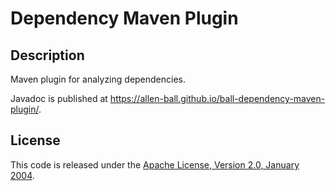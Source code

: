 Dependency Maven Plugin
=======================


Description
-----------

Maven plugin for analyzing dependencies.

Javadoc is published at <https://allen-ball.github.io/ball-dependency-maven-plugin/>.


License
-------

This code is released under the [Apache License, Version 2.0, January 2004].


[Apache License, Version 2.0, January 2004]: https://www.apache.org/licenses/LICENSE-2.0
